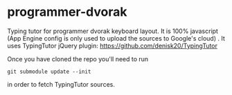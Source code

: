 programmer-dvorak
=================

Typing tutor for programmer dvorak keyboard layout. It is 100% javascript (App Engine config is only used to upload the sources to Google's cloud) . It uses TypingTutor jQuery plugin:
https://github.com/denisk20/TypingTutor



Once you have cloned the repo you'll need to run

    git submodule update --init
in order to fetch TypingTutor sources.
